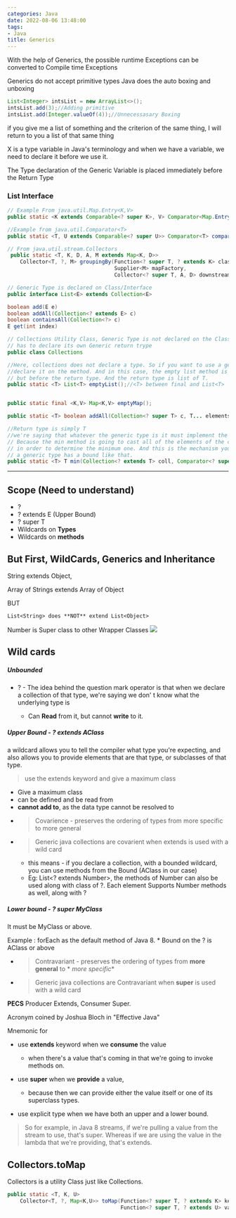 ```yaml
---
categories: Java
date: 2022-08-06 13:48:00
tags:
- Java
title: Generics
---
```


With the help of Generics, the possible runtime Exceptions can be converted to
Compile time Exceptions

Generics do not accept primitive types
Java does the auto boxing and unboxing

```java
List<Integer> intsList = new ArrayList<>();
intsList.add(3);//Adding primitive
intsList.add(Integer.valueOf(4));//Unnecessasary Boxing
```

if you give me a list of something and the criterion of the same thing, I will
return to you a list of that same thing

X is a type variable in Java's terminology and when we have a variable, we need
to declare it before we use it.

The Type declaration of the Generic Variable is placed immediately before the
Return Type

### List Interface

```java
// Example From java.util.Map.Entry<K,V>
public static <K extends Comparable<? super K>, V> Comparator<Map.Entry<K,V>> comparingByKey();

//Example from java.util.Comparator<T>
public static <T, U extends Comparable<? super U>> Comparator<T> comparing(Function<? super T, ? extends U> keyExtractor)

// From java.util.stream.Collectors
 public static <T, K, D, A, M extends Map<K, D>>
    Collector<T, ?, M> groupingBy(Function<? super T, ? extends K> classifier,
                                  Supplier<M> mapFactory,
                                  Collector<? super T, A, D> downstream);
```

```java
// Generic Type is declared on Class/Interface
public interface List<E> extends Collection<E>

boolean add(E e)
boolean addAll(Collection<? extends E> c)
boolean containsAll(Collection<?> c)
E get(int index)
```

```java
// Collections Utility Class, Generic Type is not declared on the Class so each method
// has to declare its own Generic return trype
public class Collections

//Here, collections does not declare a type. So if you want to use a generic type, you have to 
//declare it on the method. And in this case, the empty list method is declaring T after the word final, 
// but before the return type. And the return type is list of T.
public static <T> List<T> emptyList();//<T> between final and List<T>


public static final <K,V> Map<K,V> emptyMap();

public static <T> boolean addAll(Collection<? super T> c, T... elements);

//Return type is simply T
//we're saying that whatever the generic type is it must implement the comparable interface. 
// Because the min method is going to cast all of the elements of the collection to comparable, 
// in order to determine the minimum one. And this is the mechanism you use in order to declare that 
// a generic type has a bound like that. 
public static <T> T min(Collection<? extends T> coll, Comparator<? super T> 
```

-----

## Scope (Need to understand)

* ?
* ? extends E (Upper Bound)
* ? super T
* Wildcards on **Types**
* Wildcards on **methods**

## But First, WildCards, Generics and Inheritance

String extends Object,

Array of Strings extends Array of Object

BUT

```
List<String> does **NOT** extend List<Object>
```

Number is Super class to other Wrapper Classes
![](https://docs.oracle.com/javase/tutorial/figures/java/objects-numberHierarchy.gif)

## Wild cards

##### Unbounded

- ? - The idea behind the question mark operator is that when we declare a
  collection of that type, we're saying we don'
  t know what the underlying type is

    * Can **Read** from it, but cannot **write** to it.

##### Upper Bound - ? extends AClass

a wildcard allows you to tell the compiler what type you're expecting, and also
allows you to provide elements that are
that type, or subclasses of that type.

> use the extends keyword and give a maximum class

* Give a maximum class
* can be defined and be read from
* **cannot add to**, as the data type cannot be resolved to
* > Covarience - preserves the ordering of types from more specific to more
  general
* > Generic java collections are covarient when extends is used with a wild card
    * this means - if you declare a collection, with a bounded wildcard, you can
      use methods from the Bound (AClass in
      our case)
    * Eg: List<? extends Number>, the methods of Number can also be used along
      with class of ?. Each element Supports
      Number methods as well, along with ?

##### Lower bound - ? super MyClass

It must be MyClass or above.

Example : forEach as the default method of Java 8. * Bound on the ? is AClass or
above

* > Contravariant - preserves the ordering of types from **more general** to *
  *more specific**
* > Generic java collections are Contravariant when **super** is used with a
  wild card

**PECS**  Producer Extends, Consumer Super.

Acronym coined by Joshua Bloch in "Effective Java"

Mnemonic for

- use **extends** keyword when we **consume** the value
    - when there's a value that's coming in that we're going to invoke methods
      on.

- use **super** when we **provide** a value,
    - because then we can provide either the value itself or one of its
      superclass types.

- use explicit type when we have both an upper and a lower bound.

> So for example, in Java 8 streams, if we're pulling a value from the stream to
> use, that's super. Whereas if we are using the value in the lambda that we're
> providing, that's extends.

## Collectors.toMap

Collectors is a utility Class just like Collections.

```java
public static <T, K, U>
    Collector<T, ?, Map<K,U>> toMap(Function<? super T, ? extends K> keyMapper,
                                    Function<? super T, ? extends U> valueMapper)
```